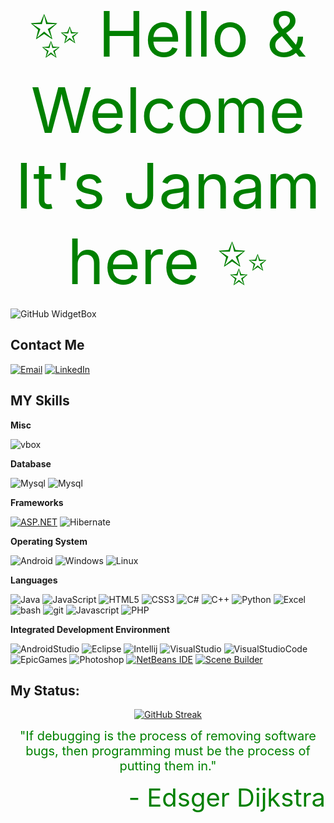 

<p align="center">
  <span style="color:green; font-size: 100;">✨ Hello & Welcome It's Janam here ✨</span>
</p>

![GitHub WidgetBox](https://github-widgetbox.vercel.app/api/profile?username=janam1003&data=followers,repositories,stars,commits)<br>

## Contact Me 

<a href="mailto:lucasjanamsmile@gmail.com">![Email](https://img.shields.io/badge/Gmail-D14836?style=for-the-badge&logo=gmail&logoColor=white)</a>
<a href="https://www.linkedin.com/in/janam-rai-2b9438182/">![LinkedIn](https://img.shields.io/badge/LinkedIn-0077B5?style=for-the-badge&logo=linkedin&logoColor=white)</a>

## MY Skills

**Misc**

![vbox](https://img.shields.io/badge/VirtualBox-183A61?logo=virtualbox&logoColor=white&style=for-the-badge)

**Database**

![Mysql](https://img.shields.io/badge/MySQL-005C84?style=for-the-badge&logo=mysql&logoColor=white)
![Mysql](https://img.shields.io/badge/MongoDB-4EA94B?style=for-the-badge&logo=mongodb&logoColor=white)

**Frameworks**

[![ASP.NET](https://img.shields.io/badge/ASP.NET-512BD4?style=for-the-badge&logo=.net&logoColor=white)](https://dotnet.microsoft.com/apps/aspnet)
![Hibernate](https://img.shields.io/badge/Hibernate-59666C?style=for-the-badge&logo=Hibernate&logoColor=white)

**Operating System**

![Android](https://img.shields.io/badge/Android-3DDC84?style=for-the-badge&logo=android&logoColor=white)
![Windows](https://img.shields.io/badge/Windows-0078D6?style=for-the-badge&logo=windows&logoColor=white)
![Linux](https://img.shields.io/badge/Linux-FCC624?style=for-the-badge&logo=linux&logoColor=black)

**Languages**

![Java](https://img.shields.io/badge/java-%23ED8B00.svg?style=for-the-badge&logo=java&logoColor=white)
![JavaScript](https://img.shields.io/badge/javascript-%23323330.svg?style=for-the-badge&logo=javascript&logoColor=%23F7DF1E)
![HTML5](https://img.shields.io/badge/html5-%23E34F26.svg?style=for-the-badge&logo=html5&logoColor=white)
![CSS3](https://img.shields.io/badge/css3-%231572B6.svg?style=for-the-badge&logo=css3&logoColor=white)
![C#](https://img.shields.io/badge/C%23-00599C?style=for-the-badge&logo=c-sharp&logoColor=white)
![C++](https://img.shields.io/badge/C%2B%2B-00599C?style=for-the-badge&logo=c%2B%2B&logoColor=white)
![Python](https://img.shields.io/badge/Python-3776AB?style=for-the-badge&logo=python&logoColor=white)
![Excel](https://img.shields.io/badge/Microsoft_Excel-217346?style=for-the-badge&logo=microsoft-excel&logoColor=white)
![bash](https://img.shields.io/badge/GNU%20Bash-4EAA25?style=for-the-badge&logo=GNU%20Bash&logoColor=white)
![git](https://img.shields.io/badge/GIT-E44C30?style=for-the-badge&logo=git&logoColor=white)
![Javascript](https://img.shields.io/badge/JavaScript-F7DF1E?style=for-the-badge&logo=JavaScript&logoColor=white)
![PHP](https://img.shields.io/badge/PHP-777BB4?style=for-the-badge&logo=php&logoColor=white)


**Integrated Development Environment**

![AndroidStudio](https://img.shields.io/badge/Android-Studio-3DDC84?style=for-the-badge&logo=android-Studio&logoColor=white)
![Eclipse](https://img.shields.io/badge/Eclipse-2C2255?style=for-the-badge&logo=eclipse&logoColor=white)
![Intellij](https://img.shields.io/badge/IntelliJ_IDEA-000000.svg?style=for-the-badge&logo=intellij-idea&logoColor=white)
![VisualStudio](https://img.shields.io/badge/Visual_Studio-5C2D91?style=for-the-badge&logo=visual%20studio&logoColor=white)
![VisualStudioCode](https://img.shields.io/badge/Visual_Studio_Code-0078D4?style=for-the-badge&logo=visual%20studio%20code&logoColor=white)
![EpicGames](https://img.shields.io/badge/Epic%20Games-313131?style=for-the-badge&logo=Epic%20Games&logoColor=white)
![Photoshop](https://aleen42.github.io/badges/src/photoshop.svg)
[![NetBeans IDE](https://img.shields.io/badge/NetBeans_IDE-1B6AC6?style=for-the-badge&logo=apache%20netbeans%20ide&logoColor=white)](https://netbeans.apache.org/)
[![Scene Builder](https://img.shields.io/badge/Scene_Builder-2E8B57?style=for-the-badge&logo=JavaFX&logoColor=white)](https://gluonhq.com/products/scene-builder/)

## My Status:

<p align="center">
  <a href="https://git.io/streak-stats"><img src="https://github-readme-streak-stats.herokuapp.com?user=janam1003&theme=submarine-flowers&hide_border=true&border_radius=45" alt="GitHub Streak"></a>
</p>

<p align="center">
  <span style="color:green; font-size: 20px;">
    "If debugging is the process of removing software bugs, then programming must be the process of putting them in."
  </span>
</p>

<p align="right">
  <span style="color:green; font-size: 40;">
     - Edsger Dijkstra
  </span>
</p>


